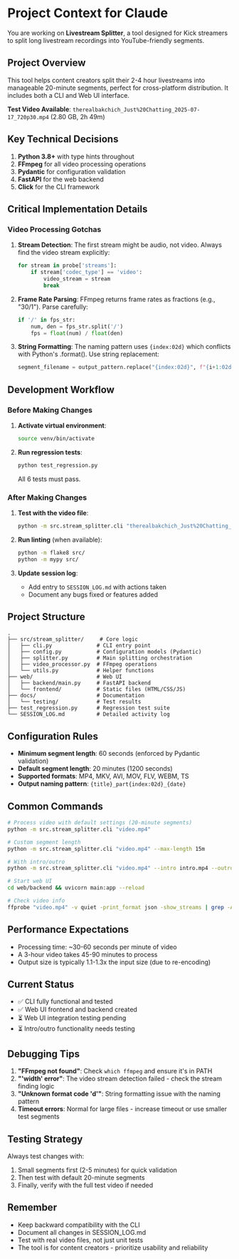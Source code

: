 # Project Context for Claude

You are working on **Livestream Splitter**, a tool designed for Kick streamers to split long livestream recordings into YouTube-friendly segments.

## Project Overview

This tool helps content creators split their 2-4 hour livestreams into manageable 20-minute segments, perfect for cross-platform distribution. It includes both a CLI and Web UI interface.

**Test Video Available**: `therealbakchich_Just%20Chatting_2025-07-17_720p30.mp4` (2.80 GB, 2h 49m)

## Key Technical Decisions

1. **Python 3.8+** with type hints throughout
2. **FFmpeg** for all video processing operations
3. **Pydantic** for configuration validation
4. **FastAPI** for the web backend
5. **Click** for the CLI framework

## Critical Implementation Details

### Video Processing Gotchas

1. **Stream Detection**: The first stream might be audio, not video. Always find the video stream explicitly:
   ```python
   for stream in probe['streams']:
       if stream['codec_type'] == 'video':
           video_stream = stream
           break
   ```

2. **Frame Rate Parsing**: FFmpeg returns frame rates as fractions (e.g., "30/1"). Parse carefully:
   ```python
   if '/' in fps_str:
       num, den = fps_str.split('/')
       fps = float(num) / float(den)
   ```

3. **String Formatting**: The naming pattern uses `{index:02d}` which conflicts with Python's .format(). Use string replacement:
   ```python
   segment_filename = output_pattern.replace("{index:02d}", f"{i+1:02d}")
   ```

## Development Workflow

### Before Making Changes

1. **Activate virtual environment**:
   ```bash
   source venv/bin/activate
   ```

2. **Run regression tests**:
   ```bash
   python test_regression.py
   ```
   All 6 tests must pass.

### After Making Changes

1. **Test with the video file**:
   ```bash
   python -m src.stream_splitter.cli "therealbakchich_Just%20Chatting_2025-07-17_720p30.mp4" --max-length 2m --output-dir test_output
   ```

2. **Run linting** (when available):
   ```bash
   python -m flake8 src/
   python -m mypy src/
   ```

3. **Update session log**:
   - Add entry to `SESSION_LOG.md` with actions taken
   - Document any bugs fixed or features added

## Project Structure

```
.
├── src/stream_splitter/     # Core logic
│   ├── cli.py              # CLI entry point
│   ├── config.py           # Configuration models (Pydantic)
│   ├── splitter.py         # Main splitting orchestration
│   ├── video_processor.py  # FFmpeg operations
│   └── utils.py            # Helper functions
├── web/                    # Web UI
│   ├── backend/main.py     # FastAPI backend
│   └── frontend/           # Static files (HTML/CSS/JS)
├── docs/                   # Documentation
│   └── testing/            # Test results
├── test_regression.py      # Regression test suite
└── SESSION_LOG.md          # Detailed activity log
```

## Configuration Rules

- **Minimum segment length**: 60 seconds (enforced by Pydantic validation)
- **Default segment length**: 20 minutes (1200 seconds)
- **Supported formats**: MP4, MKV, AVI, MOV, FLV, WEBM, TS
- **Output naming pattern**: `{title}_part{index:02d}_{date}`

## Common Commands

```bash
# Process video with default settings (20-minute segments)
python -m src.stream_splitter.cli "video.mp4"

# Custom segment length
python -m src.stream_splitter.cli "video.mp4" --max-length 15m

# With intro/outro
python -m src.stream_splitter.cli "video.mp4" --intro intro.mp4 --outro outro.mp4

# Start web UI
cd web/backend && uvicorn main:app --reload

# Check video info
ffprobe "video.mp4" -v quiet -print_format json -show_streams | grep -A 20 '"codec_type": "video"'
```

## Performance Expectations

- Processing time: ~30-60 seconds per minute of video
- A 3-hour video takes 45-90 minutes to process
- Output size is typically 1.1-1.3x the input size (due to re-encoding)

## Current Status

- ✅ CLI fully functional and tested
- ✅ Web UI frontend and backend created
- ⏳ Web UI integration testing pending
- ⏳ Intro/outro functionality needs testing

## Debugging Tips

1. **"FFmpeg not found"**: Check `which ffmpeg` and ensure it's in PATH
2. **"'width' error"**: The video stream detection failed - check the stream finding logic
3. **"Unknown format code 'd'"**: String formatting issue with the naming pattern
4. **Timeout errors**: Normal for large files - increase timeout or use smaller test segments

## Testing Strategy

Always test changes with:
1. Small segments first (2-5 minutes) for quick validation
2. Then test with default 20-minute segments
3. Finally, verify with the full test video if needed

## Remember

- Keep backward compatibility with the CLI
- Document all changes in SESSION_LOG.md
- Test with real video files, not just unit tests
- The tool is for content creators - prioritize usability and reliability